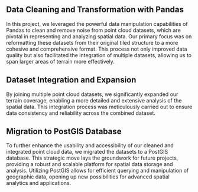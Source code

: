 ## Data Cleaning and Transformation with Pandas
In this project, we leveraged the powerful data manipulation capabilities of Pandas to clean and remove noise from point cloud datasets, which are pivotal in representing and analyzing spatial data. Our primary focus was on reformatting these datasets from their original tiled structure to a more cohesive and comprehensive format. This process not only improved data quality but also facilitated the integration of multiple datasets, allowing us to span larger areas of terrain more effectively.

## Dataset Integration and Expansion
By joining multiple point cloud datasets, we significantly expanded our terrain coverage, enabling a more detailed and extensive analysis of the spatial data. This integration process was meticulously carried out to ensure data consistency and reliability across the combined dataset.

## Migration to PostGIS Database
To further enhance the usability and accessibility of our cleaned and integrated point cloud data, we migrated the datasets to a PostGIS database. This strategic move lays the groundwork for future projects, providing a robust and scalable platform for spatial data storage and analysis. Utilizing PostGIS allows for efficient querying and manipulation of geographic data, opening up new possibilities for advanced spatial analytics and applications.
